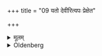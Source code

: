 +++
title = "09 यतो देवीरित्यपः प्रेक्षेत"

+++

<details><summary>मूलम्</summary>

यतो देवीरित्यपः प्रेक्षेत ९
</details>

<details><summary>Oldenberg</summary>

9. Let him look at the water (with which he is to wash his feet), with (the formula), 'From which side I see the goddesses' (ibid. 5).
</details>
